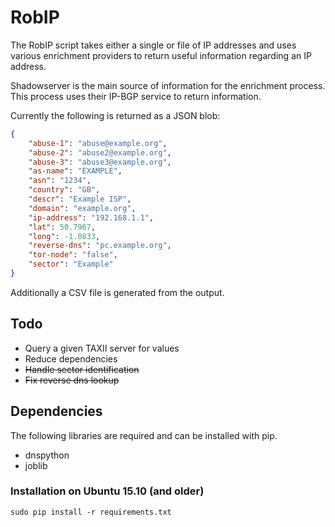 # RobIP
The RobIP script takes either a single or file of IP addresses and uses various enrichment providers to return useful information regarding an IP address.

Shadowserver is the main source of information for the enrichment process. This process uses their IP-BGP service to return information.

Currently the following is returned as a JSON blob:

```json
{
    "abuse-1": "abuse@example.org",
    "abuse-2": "abuse2@example.org",
    "abuse-3": "abuse3@example.org",
    "as-name": "EXAMPLE",
    "asn": "1234",
    "country": "GB",
    "descr": "Example ISP",
    "domain": "example.org",
    "ip-address": "192.168.1.1",
    "lat": 50.7967,
    "long": -1.0833,
    "reverse-dns": "pc.example.org",
    "tor-node": "false",
    "sector": "Example"
}
```
Additionally a CSV file is generated from the output.


## Todo
- Query a given TAXII server for values
- Reduce dependencies
- ~~Handle sector identification~~
- ~~Fix reverse dns lookup~~

## Dependencies
The following libraries are required and can be installed with pip.
- dnspython
- joblib


### Installation on Ubuntu 15.10 (and older)
```
sudo pip install -r requirements.txt
```

